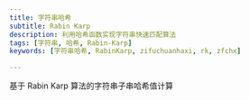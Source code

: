 ```yaml
---
title: 字符串哈希
subtitle: Rabin Karp
description: 利用哈希函数实现字符串快速匹配算法
tags: [字符串, 哈希, Rabin-Karp]
keywords: [字符串哈希, RabinKarp, zifuchuanhaxi, rk, zfchx]

---
```


基于 Rabin Karp 算法的字符串子串哈希值计算